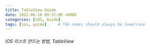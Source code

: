 ```yaml
---
title: TableView Guide
date: 2022-06-18 09:37:00 +0800
categories: [iOS, Guide]
tags: [ios, guide]     # TAG names should always be lowercase
---
```

###### iOS 리스트 만드는 방법, TableView